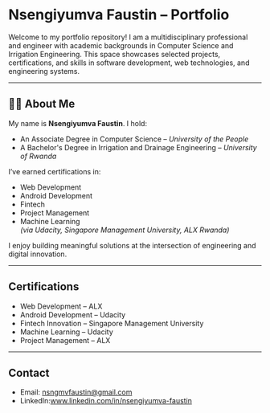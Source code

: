# Nsengiyumva Faustin – Portfolio

Welcome to my portfolio repository! I am a multidisciplinary professional and engineer with academic backgrounds in Computer Science and Irrigation Engineering. This space showcases selected projects, certifications, and skills in software development, web technologies, and engineering systems.

---

## 👨‍💻 About Me

My name is **Nsengiyumva Faustin**. I hold:
- An Associate Degree in Computer Science – *University of the People*
-  A Bachelor's Degree in Irrigation and Drainage Engineering – *University of Rwanda*

I’ve earned certifications in:
- Web Development  
- Android Development  
- Fintech  
- Project Management  
- Machine Learning  
*(via Udacity, Singapore Management University, ALX Rwanda)*

I enjoy building meaningful solutions at the intersection of engineering and digital innovation.


---

##  Certifications

-  Web Development – ALX  
-  Android Development – Udacity  
-  Fintech Innovation – Singapore Management University  
-  Machine Learning – Udacity  
-  Project Management – ALX

---

##  Contact

-  Email: nsngmvfaustin@gmail.com  
-  LinkedIn:www.linkedin.com/in/nsengiyumva-faustin 

